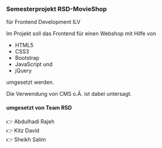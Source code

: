 ### Semesterprojekt RSD-MovieShop

für Frontend Development ILV

Im Projekt soll das Frontend für einen Webshop mit Hilfe von
- HTML5
- CSS3
- Bootstrap
- JavaScript und
- jQuery

umgesetzt werden.

Die Verwendung von CMS o.Ä. ist dabei untersagt.


#### umgesetzt von Team RSD
  👉 Abdulhadi Rajeh  
  👉 Kitz David  
  👉 Sheikh Salim

